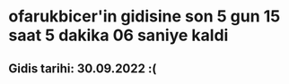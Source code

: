 # ofarukbicer'in gidisine son 5 gun 15 saat 5 dakika 06 saniye kaldi

## Gidis tarihi: 30.09.2022 :(